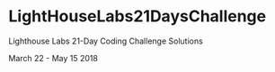 # LightHouseLabs21DaysChallenge
Lighthouse Labs 21-Day Coding Challenge Solutions


March 22 - May 15 2018
